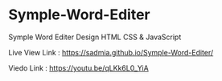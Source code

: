 # Symple-Word-Editer
Symple Word Editer Design HTML CSS &amp; JavaScript

Live View Link : https://sadmia.github.io/Symple-Word-Editer/

Viedo Link : https://youtu.be/qLKk6L0_YiA
